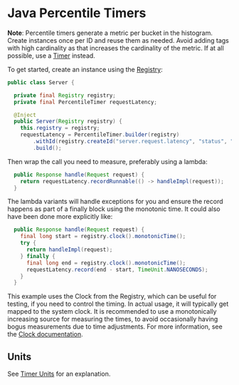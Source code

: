 # Java Percentile Timers

**Note**: Percentile timers generate a metric per bucket in the histogram. Create instances
once per ID and reuse them as needed. Avoid adding tags with high cardinality as that increases
the cardinality of the metric. If at all possible, use a [Timer](timer.md) instead.

To get started, create an instance using the [Registry](../registry/overview.md):

```java
public class Server {

  private final Registry registry;
  private final PercentileTimer requestLatency;

  @Inject
  public Server(Registry registry) {
    this.registry = registry;
    requestLatency = PercentileTimer.builder(registry)
        .withId(registry.createId("server.request.latency", "status", "200"))
        .build();
```

Then wrap the call you need to measure, preferably using a lambda:

```java
  public Response handle(Request request) {
    return requestLatency.recordRunnable(() -> handleImpl(request));
  }
```

The lambda variants will handle exceptions for you and ensure the record happens as part of a
finally block using the monotonic time. It could also have been done more explicitly like:

```java
  public Response handle(Request request) {
    final long start = registry.clock().monotonicTime();
    try {
      return handleImpl(request);
    } finally {
      final long end = registry.clock().monotonicTime();
      requestLatency.record(end - start, TimeUnit.NANOSECONDS);
    }
  }
```

This example uses the Clock from the Registry, which can be useful for testing, if you need
to control the timing. In actual usage, it will typically get mapped to the system clock. It
is recommended to use a monotonically increasing source for measuring the times, to avoid
occasionally having bogus measurements due to time adjustments. For more information, see the
[Clock documentation](../../../core/clock.md).

## Units

See [Timer Units](timer.md#units) for an explanation.
